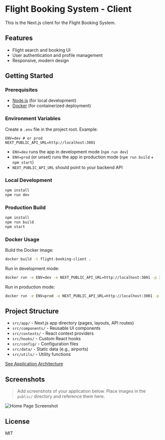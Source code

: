 # Flight Booking System - Client

This is the Next.js client for the Flight Booking System.

## Features
- Flight search and booking UI
- User authentication and profile management
- Responsive, modern design

## Getting Started

### Prerequisites
- [Node.js](https://nodejs.org/) (for local development)
- [Docker](https://www.docker.com/) (for containerized deployment)

### Environment Variables
Create a `.env` file in the project root. Example:

```
ENV=dev # or prod
NEXT_PUBLIC_API_URL=http://localhost:3001
```

- `ENV=dev` runs the app in development mode (`npm run dev`)
- `ENV=prod` (or unset) runs the app in production mode (`npm run build` + `npm start`)
- `NEXT_PUBLIC_API_URL` should point to your backend API

### Local Development
```sh
npm install
npm run dev
```

### Production Build
```sh
npm install
npm run build
npm start
```

### Docker Usage
Build the Docker image:
```sh
docker build -t flight-booking-client .
```

Run in development mode:
```sh
docker run -e ENV=dev -e NEXT_PUBLIC_API_URL=http://localhost:3001 -p 3000:3000 flight-booking-client
```

Run in production mode:
```sh
docker run -e ENV=prod -e NEXT_PUBLIC_API_URL=http://localhost:3001 -p 3000:3000 flight-booking-client
```

## Project Structure
- `src/app/` - Next.js app directory (pages, layouts, API routes)
- `src/components/` - Reusable UI components
- `src/contexts/` - React context providers
- `src/hooks/` - Custom React hooks
- `src/config/` - Configuration files
- `src/data/` - Static data (e.g., airports)
- `src/utils/` - Utility functions

[See Application Architecture](src/app/architecture.md)

## Screenshots

> Add screenshots of your application below. Place images in the `public/` directory and reference them here.

![Home Page Screenshot](public/screenshot-home.png)

## License
MIT
